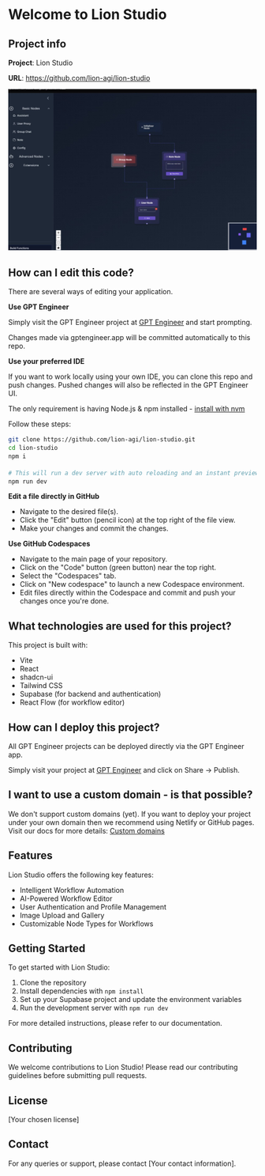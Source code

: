 # Welcome to Lion Studio

## Project info

**Project**: Lion Studio

**URL**: https://github.com/lion-agi/lion-studio


![demo1](./public/demo1.jpg)


## How can I edit this code?

There are several ways of editing your application.




**Use GPT Engineer**

Simply visit the GPT Engineer project at [GPT Engineer](https://gptengineer.app) and start prompting.

Changes made via gptengineer.app will be committed automatically to this repo.

**Use your preferred IDE**

If you want to work locally using your own IDE, you can clone this repo and push changes. Pushed changes will also be reflected in the GPT Engineer UI.

The only requirement is having Node.js & npm installed - [install with nvm](https://github.com/nvm-sh/nvm#installing-and-updating)

Follow these steps:

```sh
git clone https://github.com/lion-agi/lion-studio.git
cd lion-studio
npm i

# This will run a dev server with auto reloading and an instant preview.
npm run dev
```

**Edit a file directly in GitHub**

- Navigate to the desired file(s).
- Click the "Edit" button (pencil icon) at the top right of the file view.
- Make your changes and commit the changes.

**Use GitHub Codespaces**

- Navigate to the main page of your repository.
- Click on the "Code" button (green button) near the top right.
- Select the "Codespaces" tab.
- Click on "New codespace" to launch a new Codespace environment.
- Edit files directly within the Codespace and commit and push your changes once you're done.

## What technologies are used for this project?

This project is built with:

- Vite
- React
- shadcn-ui
- Tailwind CSS
- Supabase (for backend and authentication)
- React Flow (for workflow editor)

## How can I deploy this project?

All GPT Engineer projects can be deployed directly via the GPT Engineer app.

Simply visit your project at [GPT Engineer](https://gptengineer.app) and click on Share -> Publish.

## I want to use a custom domain - is that possible?

We don't support custom domains (yet). If you want to deploy your project under your own domain then we recommend using Netlify or GitHub pages. Visit our docs for more details: [Custom domains](https://docs.gptengineer.app/tips-tricks/custom-domain/)

## Features

Lion Studio offers the following key features:

- Intelligent Workflow Automation
- AI-Powered Workflow Editor
- User Authentication and Profile Management
- Image Upload and Gallery
- Customizable Node Types for Workflows

## Getting Started

To get started with Lion Studio:

1. Clone the repository
2. Install dependencies with `npm install`
3. Set up your Supabase project and update the environment variables
4. Run the development server with `npm run dev`

For more detailed instructions, please refer to our documentation.

## Contributing

We welcome contributions to Lion Studio! Please read our contributing guidelines before submitting pull requests.

## License

[Your chosen license]

## Contact

For any queries or support, please contact [Your contact information].

